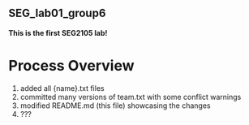 ## SEG_lab01_group6
**This is the first SEG2105 lab!**
# Process Overview
1. added all {name}.txt files
2. committed many versions of team.txt with some conflict warnings
3. modified README.md (this file) showcasing the changes
4. ???
